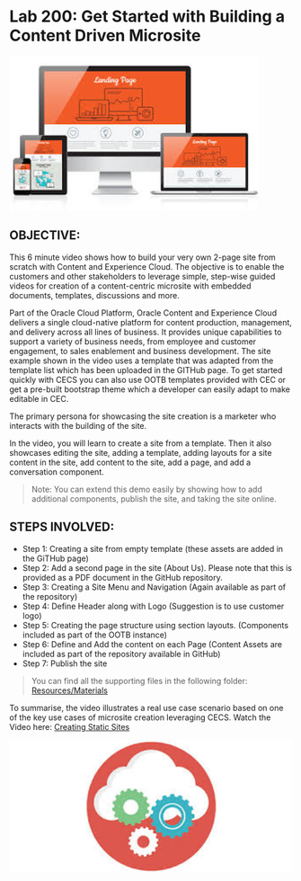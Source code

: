 # Lab 200: Get Started with Building a Content Driven Microsite
![alt text](Resources/Images/Lab200.png "Logo Title Text 1") 
## OBJECTIVE:
This 6 minute video shows how to build your very own 2-page site from scratch with Content and Experience Cloud. The objective is to enable the customers and other stakeholders to leverage simple, step-wise guided videos for creation of a content-centric microsite with embedded documents, templates, discussions and more.

Part of the Oracle Cloud Platform, Oracle Content and Experience Cloud delivers a single cloud-native platform for content production, management, and delivery across all lines of business. It provides unique capabilities to support a variety of business needs, from employee and customer engagement, to sales enablement and business development. 
The site example shown in the video uses a template that was adapted from the template list which has been uploaded in the GITHub page. To get started quickly with CECS you can also use OOTB templates provided with CEC or get a pre-built bootstrap theme which a developer can easily adapt to make editable in CEC.

The primary persona for showcasing the site creation is a marketer who interacts with the building of the site.

In the video, you will learn to create a site from a template. Then it also showcases editing the site, adding a template, adding layouts for a site content in the site, add content to the site, add a page, and add a conversation component. 

> Note: You can extend this demo easily by showing how to add additional components, publish the site, and taking the site online.

## STEPS INVOLVED:
+ Step 1: Creating a site from empty template (these assets are added in the GiTHub page)
+ Step 2: Add a second page in the site (About Us). Please note that this is provided as a PDF document in the GitHub repository.
+ Step 3: Creating a Site Menu and Navigation (Again available as part of the repository)
+ Step 4: Define Header along with Logo (Suggestion is to use customer logo)
+ Step 5: Creating the page structure using section layouts. (Components included as part of the OOTB instance)
+ Step 6: Define and Add the content on each Page (Content Assets are included as part of the repository available in GitHub)
+ Step 7: Publish the site

> You can find all the supporting files in the following folder: [Resources/Materials](/Resources/Materials)

To summarise, the video illustrates a real use case scenario based on one of the key use cases of microsite creation leveraging CECS. Watch the Video here: [Creating Static Sites](Resources/VideoTutorials/Creating-Static-Sites.mp4)

![alt text](Resources/Images/Lab200-1.png "Logo Title Text 1") 

